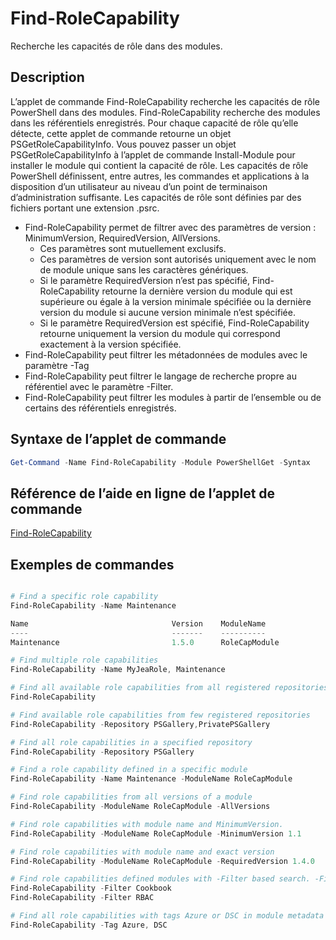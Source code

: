 # Find-RoleCapability

Recherche les capacités de rôle dans des modules.

## Description
L’applet de commande Find-RoleCapability recherche les capacités de rôle PowerShell dans des modules. Find-RoleCapability recherche des modules dans les référentiels enregistrés. Pour chaque capacité de rôle qu’elle détecte, cette applet de commande retourne un objet PSGetRoleCapabilityInfo. Vous pouvez passer un objet PSGetRoleCapabilityInfo à l’applet de commande Install-Module pour installer le module qui contient la capacité de rôle.
Les capacités de rôle PowerShell définissent, entre autres, les commandes et applications à la disposition d’un utilisateur au niveau d’un point de terminaison d’administration suffisante. Les capacités de rôle sont définies par des fichiers portant une extension .psrc.

- Find-RoleCapability permet de filtrer avec des paramètres de version : MinimumVersion, RequiredVersion, AllVersions.
  - Ces paramètres sont mutuellement exclusifs.
  - Ces paramètres de version sont autorisés uniquement avec le nom de module unique sans les caractères génériques.
  - Si le paramètre RequiredVersion n’est pas spécifié, Find-RoleCapability retourne la dernière version du module qui est supérieure ou égale à la version minimale spécifiée ou la dernière version du module si aucune version minimale n’est spécifiée.
  - Si le paramètre RequiredVersion est spécifié, Find-RoleCapability retourne uniquement la version du module qui correspond exactement à la version spécifiée.
- Find-RoleCapability peut filtrer les métadonnées de modules avec le paramètre -Tag
- Find-RoleCapability peut filtrer le langage de recherche propre au référentiel avec le paramètre -Filter.
- Find-RoleCapability peut filtrer les modules à partir de l’ensemble ou de certains des référentiels enregistrés.

## Syntaxe de l’applet de commande
```powershell
Get-Command -Name Find-RoleCapability -Module PowerShellGet -Syntax
```

## Référence de l’aide en ligne de l’applet de commande

[Find-RoleCapability](http://go.microsoft.com/fwlink/?LinkId=718029)

## Exemples de commandes
```powershell

# Find a specific role capability
Find-RoleCapability -Name Maintenance

Name                                Version    ModuleName                          Repository
----                                -------    ----------                          ----------
Maintenance                         1.5.0      RoleCapModule                       PrivatePSGallery

# Find multiple role capabilities
Find-RoleCapability -Name MyJeaRole, Maintenance

# Find all available role capabilities from all registered repositories
Find-RoleCapability

# Find available role capabilities from few registered repositories
Find-RoleCapability -Repository PSGallery,PrivatePSGallery

# Find all role capabilities in a specified repository
Find-RoleCapability -Repository PSGallery

# Find a role capability defined in a specific module
Find-RoleCapability -Name Maintenance -ModuleName RoleCapModule

# Find role capabilities from all versions of a module
Find-RoleCapability -ModuleName RoleCapModule -AllVersions

# Find role capabilities with module name and MinimumVersion.
Find-RoleCapability -ModuleName RoleCapModule -MinimumVersion 1.1

# Find role capabilities with module name and exact version
Find-RoleCapability -ModuleName RoleCapModule -RequiredVersion 1.4.0

# Find role capabilities defined modules with -Filter based search. -Filter searches in description and module names
Find-RoleCapability -Filter Cookbook
Find-RoleCapability -Filter RBAC

# Find all role capabilities with tags Azure or DSC in module metadata
Find-RoleCapability -Tag Azure, DSC

```

<!--HONumber=Aug16_HO3-->



